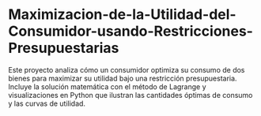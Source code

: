 # Maximizacion-de-la-Utilidad-del-Consumidor-usando-Restricciones-Presupuestarias
Este proyecto analiza cómo un consumidor optimiza su consumo de dos bienes para maximizar su utilidad bajo una restricción presupuestaria. Incluye la solución matemática con el método de Lagrange y visualizaciones en Python que ilustran las cantidades óptimas de consumo y las curvas de utilidad.
